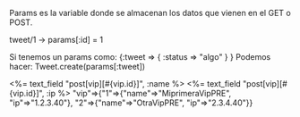 Params es la variable donde se almacenan los datos que vienen en el GET o POST.

tweet/1  -> params[:id] = 1


Si tenemos un params como: {:tweet => { :status => "algo" } }
Podemos hacer: Tweet.create(params[:tweet])

<%= text_field "post[vip][#{vip.id}]", :name %>
<%= text_field "post[vip][#{vip.id}]", :ip %>
"vip"=>{"1"=>{"name"=>"MiprimeraVipPRE", "ip"=>"1.2.3.40"}, "2"=>{"name"=>"OtraVipPRE", "ip"=>"2.3.4.40"}}

